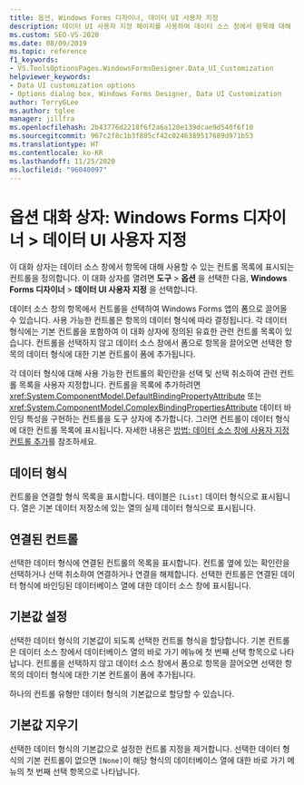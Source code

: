 ```yaml
---
title: 옵션, Windows Forms 디자이너, 데이터 UI 사용자 지정
description: 데이터 UI 사용자 지정 페이지를 사용하여 데이터 소스 창에서 항목에 대해 사용할 수 있는 컨트롤 목록에 표시되는 컨트롤을 정의하는 방법을 알아봅니다.
ms.custom: SEO-VS-2020
ms.date: 08/09/2019
ms.topic: reference
f1_keywords:
- VS.ToolsOptionsPages.WindowsFormsDesigner.Data_UI_Customization
helpviewer_keywords:
- Data UI customization options
- Options dialog box, Windows Forms Designer, Data UI Customization
author: TerryGLee
ms.author: tglee
manager: jillfra
ms.openlocfilehash: 2b43776d2218f6f2a6a120e139dcae9d540f6f10
ms.sourcegitcommit: 967c2f8c1b3f805cf42c0246389517689d971b53
ms.translationtype: HT
ms.contentlocale: ko-KR
ms.lasthandoff: 11/25/2020
ms.locfileid: "96040097"
---
```

# <a name="options-dialog-box-windows-forms-designer--data-ui-customization"></a>옵션 대화 상자: Windows Forms 디자이너 > 데이터 UI 사용자 지정

이 대화 상자는 데이터 소스 창에서 항목에 대해 사용할 수 있는 컨트롤 목록에 표시되는 컨트롤을 정의합니다. 이 대화 상자를 열려면 **도구** > **옵션** 을 선택한 다음, **Windows Forms 디자이너** > **데이터 UI 사용자 지정** 을 선택합니다.

데이터 소스 창의 항목에서 컨트롤을 선택하여 Windows Forms 앱의 폼으로 끌어올 수 있습니다. 사용 가능한 컨트롤은 항목의 데이터 형식에 따라 결정됩니다. 각 데이터 형식에는 기본 컨트롤을 포함하여 이 대화 상자에 정의된 유효한 관련 컨트롤 목록이 있습니다. 컨트롤을 선택하지 않고 데이터 소스 창에서 폼으로 항목을 끌어오면 선택한 항목의 데이터 형식에 대한 기본 컨트롤이 폼에 추가됩니다.

각 데이터 형식에 대해 사용 가능한 컨트롤의 확인란을 선택 및 선택 취소하여 관련 컨트롤 목록을 사용자 지정합니다. 컨트롤을 목록에 추가하려면 <xref:System.ComponentModel.DefaultBindingPropertyAttribute> 또는 <xref:System.ComponentModel.ComplexBindingPropertiesAttribute> 데이터 바인딩 특성을 구현하는 컨트롤을 도구 상자에 추가합니다. 그러면 컨트롤이 데이터 형식에 대한 컨트롤 목록에 표시됩니다. 자세한 내용은 [방법: 데이터 소스 창에 사용자 지정 컨트롤 추가](../..//data-tools/add-custom-controls-to-the-data-sources-window.md)를 참조하세요.

## <a name="data-type"></a>데이터 형식

컨트롤을 연결할 형식 목록을 표시합니다. 테이블은 `[List]` 데이터 형식으로 표시됩니다. 열은 기본 데이터 저장소에 있는 열의 실제 데이터 형식으로 표시됩니다.

## <a name="associated-controls"></a>연결된 컨트롤

선택한 데이터 형식에 연결된 컨트롤의 목록을 표시합니다. 컨트롤 옆에 있는 확인란을 선택하거나 선택 취소하여 연결하거나 연결을 해제합니다. 선택한 컨트롤은 연결된 데이터 형식에 바인딩된 데이터베이스 열에 대한 데이터 소스 창에 표시됩니다.

## <a name="set-default"></a>기본값 설정

선택한 데이터 형식의 기본값이 되도록 선택한 컨트롤 형식을 할당합니다. 기본 컨트롤은 데이터 소스 창에서 데이터베이스 열의 바로 가기 메뉴에 첫 번째 선택 항목으로 나타납니다. 컨트롤을 선택하지 않고 데이터 소스 창에서 폼으로 항목을 끌어오면 선택한 항목의 데이터 형식에 대한 기본 컨트롤이 폼에 추가됩니다.

하나의 컨트롤 유형만 데이터 형식의 기본값으로 할당할 수 있습니다.

## <a name="clear-default"></a>기본값 지우기

선택한 데이터 형식의 기본값으로 설정한 컨트롤 지정을 제거합니다. 선택한 데이터 형식의 기본 컨트롤이 없으면 `[None]`이 해당 형식의 데이터베이스 열에 대한 바로 가기 메뉴의 첫 번째 선택 항목으로 나타납니다.
